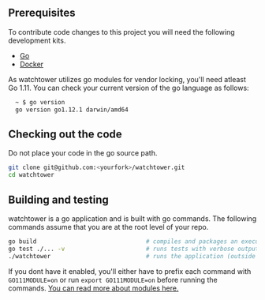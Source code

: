 ## Prerequisites
To contribute code changes to this project you will need the following development kits.
 * [Go](https://golang.org/doc/install)
 * [Docker](https://docs.docker.com/engine/installation/)
 
As watchtower utilizes go modules for vendor locking, you'll need atleast Go 1.11.
You can check your current version of the go language as follows:
```bash
  ~ $ go version
  go version go1.12.1 darwin/amd64
```


## Checking out the code
Do not place your code in the go source path.
```bash
git clone git@github.com:<yourfork>/watchtower.git
cd watchtower
```

## Building and testing
watchtower is a go application and is built with go commands. The following commands assume that you are at the root level of your repo.
```bash
go build                               # compiles and packages an executable binary, watchtower
go test ./... -v                       # runs tests with verbose output
./watchtower                           # runs the application (outside of a container)
```
If you dont have it enabled, you'll either have to prefix each command with `GO111MODULE=on` or run `export GO111MODULE=on` before running the commands. [You can read more about modules here.](https://github.com/golang/go/wiki/Modules)
